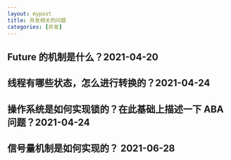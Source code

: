 ```yaml
---
layout: mypost
title: 并发相关的问题
categories: [并发]
---
```


## Future<T> 的机制是什么？2021-04-20

## 线程有哪些状态，怎么进行转换的？2021-04-24

## 操作系统是如何实现锁的？在此基础上描述一下 ABA 问题？2021-04-24

## 信号量机制是如何实现的？ 2021-06-28